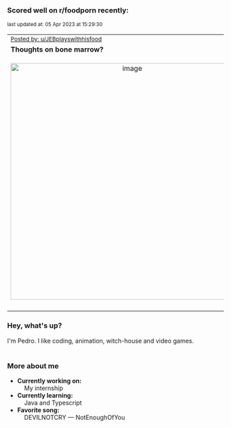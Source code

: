 ### Scored well on r/foodporn recently:

<p align="left"><sub>last updated at: 05 Apr 2023 at 15:29:30</sub></p>

|   |
| --- |
| <sub>[Posted by: u/JEBplayswithhisfood][source]</sub> |
| **Thoughts on bone marrow?** | 
|<p align="center"> <img alt="image" src="https://i.redd.it/23k9c33y0xra1.jpg" width="550" /> </p>|
|   |

### Hey, what's up?

I'm Pedro. I like coding, animation, witch-house and video games.<br><br>

### More about me
- **Currently working on:**  
&nbsp;&nbsp;&nbsp;&nbsp;My internship
- **Currently learning:**  
&nbsp;&nbsp;&nbsp;&nbsp;Java and Typescript
- **Favorite song:**  
&nbsp;&nbsp;&nbsp;&nbsp;DEVILNOTCRY — NotEnoughOfYou<br><br>

  



  
  
  
[linkedin]: https://linkedin.com/in/pedro-h-r-gomes-8a487b14a/
[gmail]: mailto:pilique11@gmail.com
[source]: https://reddit.com/r/FoodPorn/comments/12bk3dv/thoughts_on_bone_marrow/
[redditAPI]: https://www.reddit.com/dev/api/